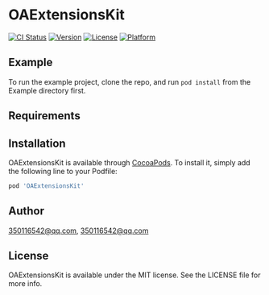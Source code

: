 # OAExtensionsKit

[![CI Status](https://img.shields.io/travis/350116542@qq.com/OAExtensionsKit.svg?style=flat)](https://travis-ci.org/350116542@qq.com/OAExtensionsKit)
[![Version](https://img.shields.io/cocoapods/v/OAExtensionsKit.svg?style=flat)](https://cocoapods.org/pods/OAExtensionsKit)
[![License](https://img.shields.io/cocoapods/l/OAExtensionsKit.svg?style=flat)](https://cocoapods.org/pods/OAExtensionsKit)
[![Platform](https://img.shields.io/cocoapods/p/OAExtensionsKit.svg?style=flat)](https://cocoapods.org/pods/OAExtensionsKit)

## Example

To run the example project, clone the repo, and run `pod install` from the Example directory first.

## Requirements

## Installation

OAExtensionsKit is available through [CocoaPods](https://cocoapods.org). To install
it, simply add the following line to your Podfile:

```ruby
pod 'OAExtensionsKit'
```

## Author

350116542@qq.com, 350116542@qq.com

## License

OAExtensionsKit is available under the MIT license. See the LICENSE file for more info.
